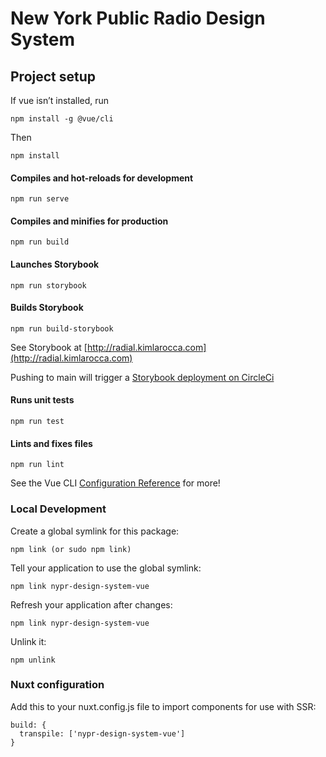 # New York Public Radio Design System

## Project setup
If vue isn’t installed, run 
```
npm install -g @vue/cli
```

Then
```
npm install
```

#### Compiles and hot-reloads for development
```
npm run serve
```

#### Compiles and minifies for production
```
npm run build
```

#### Launches Storybook
```
npm run storybook
```

#### Builds Storybook
```
npm run build-storybook
```
See Storybook at [http://radial.kimlarocca.com](http://radial.kimlarocca.com)

Pushing to main will trigger a [Storybook deployment on CircleCi](https://app.circleci.com/pipelines/github/nypublicradio/nypr-design-system-vue) 

#### Runs unit tests
```
npm run test
```

#### Lints and fixes files
```
npm run lint
```

See the Vue CLI [Configuration Reference](https://cli.vuejs.org/config/) for more!

### Local Development
Create a global symlink for this package:
```
npm link (or sudo npm link)
```
Tell your application to use the global symlink:
```
npm link nypr-design-system-vue
```
Refresh your application after changes:
```
npm link nypr-design-system-vue
```
Unlink it:
```
npm unlink
```

### Nuxt configuration

Add this to your nuxt.config.js file to import components for use with SSR:

```
build: {
  transpile: ['nypr-design-system-vue']
}
```

